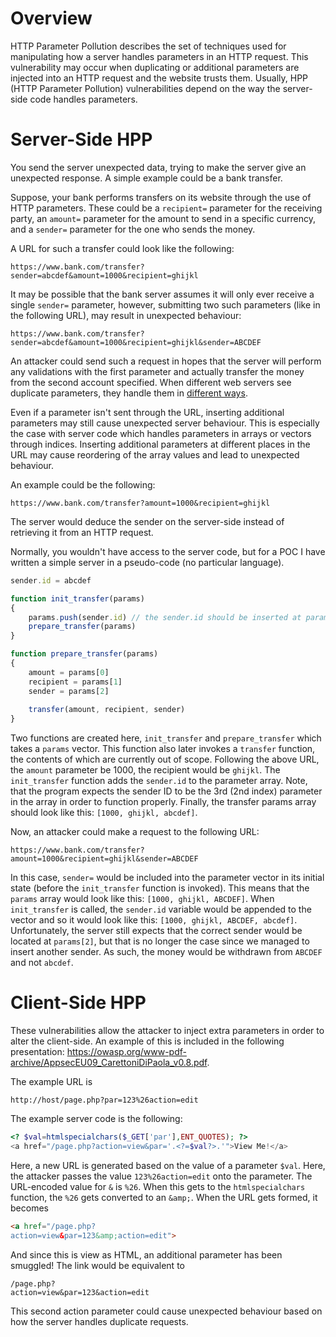 # Overview

HTTP Parameter Pollution describes the set of techniques used for manipulating how a server handles parameters in an HTTP request. This vulnerability may occur when duplicating or additional parameters are injected into an HTTP request and the website trusts them. Usually, HPP (HTTP Parameter Pollution) vulnerabilities depend on the way the server-side code handles parameters.

# Server-Side HPP

You send the server unexpected data, trying to make the server give an unexpected response. A simple example could be a bank transfer.

Suppose, your bank performs transfers on its website through the use of HTTP parameters. These could be a `recipient=` parameter for the receiving party, an `amount=` parameter for the amount to send in a specific currency, and a `sender=` parameter for the one who sends the money.

A URL for such a transfer could look like the following:

```
https://www.bank.com/transfer?sender=abcdef&amount=1000&recipient=ghijkl
```

It may be possible that the bank server assumes it will only ever receive a single `sender=` parameter, however, submitting two such parameters (like in the following URL), may result in unexpected behaviour:

```
https://www.bank.com/transfer?sender=abcdef&amount=1000&recipient=ghijkl&sender=ABCDEF
```

An attacker could send such a request in hopes that the server will perform any validations with the first parameter and actually transfer the money from the second account specified. When different web servers see duplicate parameters, they handle them in [different ways](../../Web/Duplicate%20HTTP%20Parameter%20Handling.md).

Even if a parameter isn't sent through the URL, inserting additional parameters may still cause unexpected server behaviour. This is especially the case with server code which handles parameters in arrays or vectors through indices. Inserting additional parameters at different places in the URL may cause reordering of the array values and lead to unexpected behaviour.

An example could be the following:

```
https://www.bank.com/transfer?amount=1000&recipient=ghijkl
```

The server would deduce the sender on the server-side instead of retrieving it from an HTTP request.

Normally, you wouldn't have access to the server code, but for a POC I have written a simple server in a pseudo-code (no particular language).

```javascript
sender.id = abcdef

function init_transfer(params)
{
	params.push(sender.id) // the sender.id should be inserted at params[2]
	prepare_transfer(params)
}

function prepare_transfer(params)
{
	amount = params[0]
	recipient = params[1]
	sender = params[2]
	
	transfer(amount, recipient, sender)
}
```

Two functions are created here, `init_transfer` and `prepare_transfer` which takes a `params` vector. This function also later invokes a `transfer` function, the contents of which are currently out of scope. Following the above URL, the `amount` parameter be 1000, the recipient would be `ghijkl`. The `init_transfer` function adds the `sender.id` to the parameter array. Note, that the program expects the sender ID to be the 3rd (2nd index) parameter in the array in order to function properly. Finally, the transfer params array should look like this: `[1000, ghijkl, abcdef]`.

Now, an attacker could make a request to the following URL:

```
https://www.bank.com/transfer?amount=1000&recipient=ghijkl&sender=ABCDEF
```

In this case, `sender=` would be included into the parameter vector in its initial state (before the `init_transfer` function is invoked). This means that the `params` array would look like this: `[1000, ghijkl, ABCDEF]`. When `init_transfer` is called, the `sender.id` variable would be appended to the vector and so it would look like this: `[1000, ghijkl, ABCDEF, abcdef]`. Unfortunately, the server still expects that the correct sender would be located at `params[2]`, but that is no longer the case since we managed to insert another sender. As such, the money would be withdrawn from `ABCDEF` and not `abcdef`.

# Client-Side HPP

These vulnerabilities allow the attacker to inject extra parameters in order to alter the client-side. An example of this is included in the following presentation: https://owasp.org/www-pdf-archive/AppsecEU09_CarettoniDiPaola_v0.8.pdf.

The example URL is
```
http://host/page.php?par=123%26action=edit
```

The example server code is the following:
```php
<? $val=htmlspecialchars($_GET['par'],ENT_QUOTES); ?>  
<a href="/page.php?action=view&par='.<?=$val?>.'">View Me!</a>
```

Here, a new URL is generated based on the value of a parameter `$val`. Here, the attacker passes the value `123%26action=edit` onto the parameter. The URL-encoded value for `&` is `%26`. When this gets to the `htmlspecialchars` function, the `%26` gets converted to an `&amp;`. When the URL gets formed, it becomes

```html
<a href="/page.php?  
action=view&par=123&amp;action=edit">
```

And since this is view as HTML, an additional parameter has been smuggled! The link would be equivalent to 

```
/page.php?  
action=view&par=123&action=edit
```

This second action parameter could cause unexpected behaviour based on how the server handles duplicate requests.

